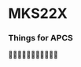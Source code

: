# MKS22X
### Things for APCS
:pizza::pizza::pizza::pizza::pizza::pizza::pizza::pizza::pizza::pizza::pizza:

